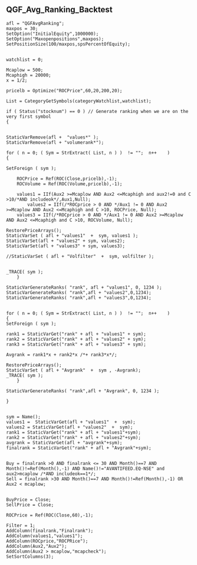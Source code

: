 ## QGF_Avg_Ranking_Backtest

    afl = "QGFAvgRanking";
    maxpos = 30;
    SetOption("InitialEquity",1000000);
    SetOption("Maxopenpositions",maxpos);
    SetPositionSize(100/maxpos,spsPercentOfEquity);


    watchlist = 0;

    Mcaplow = 500;
    Mcaphigh = 20000; 
    x = 1/2;

    pricelb = Optimize("ROCPrice",60,20,200,20);

    List = CategoryGetSymbols(categoryWatchlist,watchlist);

    if ( Status("stocknum") == 0 ) // Generate ranking when we are on the very first symbol
    {


    StaticVarRemove(afl +  "values*" );
    StaticVarRemove(afl + "volumerank*");

    for ( n = 0; ( Sym = StrExtract( List, n ) )  != "";  n++    )
    {

    SetForeign ( sym );

        ROCPrice = Ref(ROC(Close,pricelb),-1);
        ROCVolume = Ref(ROC(Volume,pricelb),-1);

        values1 = IIf(Aux2 >=Mcaplow AND Aux2 <=Mcaphigh and aux2!=0 and C >10/*AND includeok*/,Aux1,Null);	
            values2 = IIf(/*ROCprice > 0 AND */Aux1 != 0 AND Aux2 >=Mcaplow AND Aux2 <=Mcaphigh and C >10, ROCPrice, Null);
        values3 = IIf(/*ROCprice > 0 AND */Aux1 != 0 AND Aux2 >=Mcaplow AND Aux2 <=Mcaphigh and C >10, ROCVolume, Null);

    RestorePriceArrays();
    StaticVarSet ( afl + "values1"  +  sym, values1 );
    StaticVarSet(afl + "values2" + sym, values2);
    StaticVarSet(afl + "values3" + sym, values3);

    //StaticVarSet ( afl + "Volfilter"  +  sym, volfilter );


    _TRACE( sym );
        }

    StaticVarGenerateRanks( "rank", afl + "values1", 0, 1234 );
    StaticVarGenerateRanks( "rank",afl + "values2",0,1234);
    StaticVarGenerateRanks( "rank",afl + "values3",0,1234);


    for ( n = 0; ( Sym = StrExtract( List, n ) )  != "";  n++    )
    {
    SetForeign ( sym );

    rank1 = StaticVarGet("rank" + afl + "values1" + sym);
    rank2 = StaticVarGet("rank" + afl + "values2" + sym);
    rank3 = StaticVarGet("rank" + afl + "values3" + sym);

    Avgrank = rank1*x + rank2*x /*+ rank3*x*/;

    RestorePriceArrays();
    StaticVarSet ( afl + "Avgrank"  +  sym , -Avgrank);
    _TRACE( sym );
        }

    StaticVarGenerateRanks( "rank",afl + "Avgrank", 0, 1234 );

    }


    sym = Name();
    values1 =  StaticVarGet(afl + "values1"  +  sym);
    values2 = StaticVarGet(afl + "values2"  +  sym);
    rank1 = StaticVarGet("rank" + afl + "values1"+sym);
    rank2 = StaticVarGet("rank" + afl + "values2"+sym);
    avgrank = StaticVarGet(afl + "avgrank"+sym);
    finalrank = StaticVarGet("rank" + afl + "Avgrank"+sym);


    Buy = finalrank >0 AND finalrank <= 30 AND Month()==7 AND Month()!=Ref(Month(),-1) AND Name()!="AVANTIFEED.EQ-NSE" and aux2>mcaplow /*AND includeok==1*/;
    Sell = finalrank >30 AND Month()==7 AND Month()!=Ref(Month(),-1) OR Aux2 < mcaplow;


    BuyPrice = Close;
    SellPrice = Close;

    ROCPrice = Ref(ROC(Close,60),-1);

    Filter = 1;
    AddColumn(finalrank,"Finalrank");
    AddColumn(values1,"values1");
    AddColumn(ROCprice,"ROCPRice");
    AddColumn(Aux2,"Aux2");
    AddColumn(Aux2 > mcaplow,"mcapcheck");
    SetSortColumns(3);

